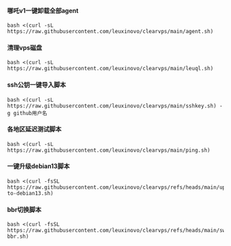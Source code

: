 #### 哪吒v1一键卸载全部agent
```
bash <(curl -sL https://raw.githubusercontent.com/leuxinovo/clearvps/main/agent.sh)
```
#### 清理vps磁盘
```
bash <(curl -sL https://raw.githubusercontent.com/leuxinovo/clearvps/main/leuql.sh)
```
#### ssh公钥一键导入脚本
```
bash <(curl -sL https://raw.githubusercontent.com/leuxinovo/clearvps/main/sshkey.sh) -g github用户名
```
#### 各地区延迟测试脚本
```
bash <(curl -sL https://raw.githubusercontent.com/leuxinovo/clearvps/main/ping.sh)
```
#### 一键升级debian13脚本
```
bash <(curl -fsSL https://raw.githubusercontent.com/leuxinovo/clearvps/refs/heads/main/upgrade-to-debian13.sh)
```
#### bbr切换脚本
```
bash <(curl -fsSL https://raw.githubusercontent.com/leuxinovo/clearvps/refs/heads/main/switch-bbr.sh)
```
